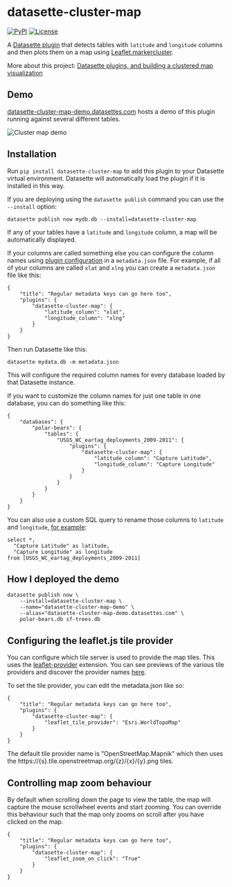 # datasette-cluster-map

[![PyPI](https://img.shields.io/pypi/v/datasette-cluster-map.svg)](https://pypi.python.org/pypi/datasette-cluster-map)
[![License](https://img.shields.io/badge/license-Apache%202.0-blue.svg)](https://github.com/simonw/datasette-cluster-map/blob/master/LICENSE)


A [Datasette plugin](http://datasette.readthedocs.io/en/latest/plugins.html) that detects tables with `latitude` and `longitude` columns and then plots them on a map using [Leaflet.markercluster](https://github.com/Leaflet/Leaflet.markercluster).

More about this project: [Datasette plugins, and building a clustered map visualization](https://simonwillison.net/2018/Apr/20/datasette-plugins/)

## Demo

[datasette-cluster-map-demo.datasettes.com](https://datasette-cluster-map-demo.datasettes.com/) hosts a demo of this plugin running against several different tables.

![Cluster map demo](https://static.simonwillison.net/static/2018/datasette-cluster-map.png)

## Installation

Run `pip install datasette-cluster-map` to add this plugin to your Datasette virtual environment. Datasette will automatically load the plugin if it is installed in this way.

If you are deploying using the `datasette publish` command you can use the `--install` option:

    datasette publish now mydb.db --install=datasette-cluster-map

If any of your tables have a `latitude` and `longitude` column, a map will be automatically displayed.

If your columns are called something else you can configure the column names using [plugin configuration](https://datasette.readthedocs.io/en/stable/plugins.html#plugin-configuration) in a `metadata.json` file. For example, if all of your columns are called `xlat` and `xlng` you can create a `metadata.json` file like this:

    {
        "title": "Regular metadata keys can go here too",
        "plugins": {
            "datasette-cluster-map": {
                "latitude_column": "xlat",
                "longitude_column": "xlng"
            }
        }
    }

Then run Datasette like this:

    datasette mydata.db -m metadata.json

This will configure the required column names for every database loaded by that Datasette instance.

If you want to customize the column names for just one table in one database, you can do something like this:

    {
        "databases": {
            "polar-bears": {
                "tables": {
                    "USGS_WC_eartag_deployments_2009-2011": {
                        "plugins": {
                            "datasette-cluster-map": {
                                "latitude_column": "Capture Latitude",
                                "longitude_column": "Capture Longitude"
                            }
                        }
                    }
                }
            }
        }
    }

You can also use a custom SQL query to rename those columns to `latitude` and `longitude`, [for example](https://datasette-cluster-map-demo.datasettes.com/polar-bears-455fe3a?sql=select+*%2C+%22Capture+Latitude%22+as+latitude%2C+%22Capture+Longitude%22+as+longitude+from+[USGS_WC_eartag_deployments_2009-2011]):

    select *,
      "Capture Latitude" as latitude,
      "Capture Longitude" as longitude
    from [USGS_WC_eartag_deployments_2009-2011]

## How I deployed the demo

    datasette publish now \
        --install=datasette-cluster-map \
        --name="datasette-cluster-map-demo" \
        --alias="datasette-cluster-map-demo.datasettes.com" \
        polar-bears.db sf-trees.db

## Configuring the leaflet.js tile provider

You can configure which tile server is used to provide the map tiles.  This uses the [leaflet-provider](https://github.com/leaflet-extras/leaflet-providers) extension. You can see previews of the various tile providers and discover the provider names [here](http://leaflet-extras.github.io/leaflet-providers/preview/). 

To set the tile provider, you can edit the metadata.json like so:

    {
        "title": "Regular metadata keys can go here too",
        "plugins": {
            "datasette-cluster-map": {
                "leaflet_tile_provider": "Esri.WorldTopoMap"
            }
        }
    }

The default tile provider name is "OpenStreetMap.Mapnik" which then uses the https://{s}.tile.openstreetmap.org/{z}/{x}/{y}.png tiles.

## Controlling map zoom behaviour

By default when scrolling down the page to view the table, the map will capture the mouse scrollwheel events and start zooming. You can override this behaviour such that the map only zooms on scroll after you have clicked on the map.

    {
        "title": "Regular metadata keys can go here too",
        "plugins": {
            "datasette-cluster-map": {
                "leaflet_zoom_on_click": "True"
            }
        }
    }

